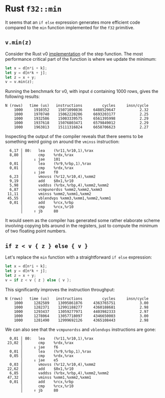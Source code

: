 # Rust `f32::min`

It seems that an `if else` expression generates more efficient code compared to the `min` function implemented for the `f32` primitive.

## `v.min(z)`

Consider the Rust v0 [implementation](/src/rust/v0_baseline/src/lib.rs) of the step function.
The most performance critical part of the function is where we update the minimum:

```rust
let x = d[n*i + k];
let y = d[n*k + j];
let z = x + y;
v = v.min(z);
```

Running the benchmark for v0, with input `d` containing 1000 rows, gives the following results:
```
N (rows)   time (us)   instructions         cycles     insn/cycle
    1000     1910352    15071090836     6488529647           2.32
    1000     1970740    15062220206     6693203177           2.25
    1000     1932586    15003339575     6561395998           2.29
    1000     1937618    15076803471     6579849012           2.29
    1000     1963813    15111316824     6658706623           2.27
```

Inspecting the output of the compiler reveals that there seems to be something weird going on around the `vminss` instruction:

```
  6,17 │ 80:   lea    (%r11,%r10,1),%rax
  8,80 │       cmp    %rdx,%rax
       │     ↓ jae    101
  0,01 │       lea    (%r9,%rbp,1),%rax
  0,01 │       cmp    %rdx,%rax
       │     ↓ jae    f0
  6,23 │       vmovss (%r12,%r10,4),%xmm2
  9,19 │       add    $0x1,%r10
  5,98 │       vaddss (%rbx,%rbp,4),%xmm2,%xmm2
  6,87 │       vcmpunordss %xmm2,%xmm2,%xmm3
 11,11 │       vminss %xmm2,%xmm1,%xmm2
 45,55 │       vblendvps %xmm3,%xmm1,%xmm2,%xmm1
  0,01 │       add    %rcx,%rbp
       │       cmp    %rcx,%r10
       │     ↑ jb     80
```

It would seem as the compiler has generated some rather elaborate scheme involving copying bits around in the registers, just to compute the minimum of two floating point numbers.

## `if z < v { z } else { v }`

Let's replace the `min` function with a straightforward `if else` expression:

```rust
let x = d[n*i + k];
let y = d[n*k + j];
let z = x + y;
v = if z < v { z } else { v };
```

This significantly improves the instruction throughput:

```
N (rows)   time (us)   instructions         cycles     insn/cycle
    1000     1282589    13095861876     4363765751           3.00
    1000     1282371    12991188277     4360188681           2.98
    1000     1293437    13059277971     4403982333           2.97
    1000     1278064    13057718097     4346650003           3.00
    1000     1281490    12999692126     4365108443           2.98
```

We can also see that the `vcmpunordss` and `vblendvps` instructions are gone:

```
  0,01 │ 80:   lea    (%r11,%r10,1),%rax
 23,02 │       cmp    %rdx,%rax
       │     ↓ jae    f6
  0,01 │       lea    (%r9,%rbp,1),%rax
  0,05 │       cmp    %rdx,%rax
       │     ↓ jae    e5
  0,03 │       vmovss (%r12,%r10,4),%xmm2
 22,62 │       add    $0x1,%r10
  6,85 │       vaddss (%rbx,%rbp,4),%xmm2,%xmm2
 47,32 │       vminss %xmm1,%xmm2,%xmm1
  0,01 │       add    %rcx,%rbp
       │       cmp    %rcx,%r10
       │     ↑ jb     80
```
